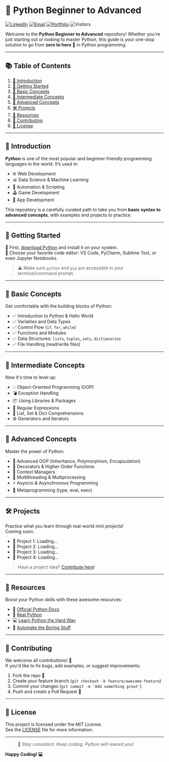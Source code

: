 # 🐍 Python Beginner to Advanced

[![LinkedIn](https://img.shields.io/badge/LinkedIn-blue?logo=linkedin&logoColor=white)](https://www.linkedin.com/in/khaledhasanmilu)
[![Email](https://img.shields.io/badge/Email-D14836?logo=gmail&logoColor=white)](mailto:kh.milu338@gmail.com)
[![Portfolio](https://img.shields.io/badge/Portfolio-Live-24292e?logo=netlify&logoColor=white)](https://khaledhasanmilu.netlify.app/)
![Visitors](https://visitor-badge.laobi.icu/badge?page_id=khaledhasanmilu.Python-Beginner-to-Advanced)



Welcome to the **Python Beginner to Advanced** repository! Whether you're just starting out or looking to master Python, this guide is your one-stop solution to go from **zero to hero** 💪 in Python programming.

---

## 📚 Table of Contents

1. [🚀 Introduction](#-introduction)
2. [🔧 Getting Started](#-getting-started)
3. [🧱 Basic Concepts](#-basic-concepts)
4. [🧰 Intermediate Concepts](#-intermediate-concepts)
5. [🧠 Advanced Concepts](#-advanced-concepts)
6. [🛠️ Projects](#-projects)
7. [📘 Resources](#-resources)
8. [🤝 Contributing](#-contributing)
9. [📝 License](#-license)

---

## 🚀 Introduction

**Python** is one of the most popular and beginner-friendly programming languages in the world. It’s used in:

- 🌐 Web Development  
- 📊 Data Science & Machine Learning  
- 🤖 Automation & Scripting  
- 🕹️ Game Development  
- 📱 App Development  

This repository is a carefully curated path to take you from **basic syntax to advanced concepts**, with examples and projects to practice.

---

## 🔧 Getting Started

🔹 First, [download Python](https://www.python.org/downloads/) and install it on your system.  
🔹 Choose your favorite code editor: VS Code, PyCharm, Sublime Text, or even Jupyter Notebooks.

> ⚠️ Make sure `python` and `pip` are accessible in your terminal/command prompt.

---

## 🧱 Basic Concepts

Get comfortable with the building blocks of Python:
- ✅ Introduction to Python & Hello World
- ✅ Variables and Data Types
- ✅ Control Flow (`if`, `for`, `while`)
- ✅ Functions and Modules
- ✅ Data Structures: `lists`, `tuples`, `sets`, `dictionaries`
- ✅ File Handling (read/write files)

---

## 🧰 Intermediate Concepts

Now it's time to level up:
- 💡 Object-Oriented Programming (OOP)
- 💣 Exception Handling
- 📦 Using Libraries & Packages
- 🧪 Regular Expressions
- 🔁 List, Set & Dict Comprehensions
- ⚙️ Generators and Iterators

---

## 🧠 Advanced Concepts

Master the power of Python:
- 🧬 Advanced OOP (Inheritance, Polymorphism, Encapsulation)
- 🎨 Decorators & Higher-Order Functions
- 📂 Context Managers
- 🧵 Multithreading & Multiprocessing
- ⚡ Asyncio & Asynchronous Programming
- 🧠 Metaprogramming (type, eval, exec)

---

## 🛠️ Projects

Practice what you learn through real-world mini projects!  
Coming soon:

- 📁 Project 1: Loading...
- 💬 Project 2: Loading...
- 🔐 Project 3: Loading...
- 🧠 Project 4: Loading...

> Have a project idea? [Contribute here](#-contributing)!

---

## 📘 Resources

Boost your Python skills with these awesome resources:

- 📖 [Official Python Docs](https://docs.python.org/3/)
- 🧠 [Real Python](https://realpython.com/)
- 💻 [Learn Python the Hard Way](https://learnpythonthehardway.org/)
- 🤖 [Automate the Boring Stuff](https://automatetheboringstuff.com/)

---

## 🤝 Contributing

We welcome all contributions! 🌟  
If you'd like to fix bugs, add examples, or suggest improvements:

1. Fork the repo 🍴  
2. Create your feature branch (`git checkout -b feature/awesome-feature`)  
3. Commit your changes (`git commit -m 'Add something great'`)  
4. Push and create a Pull Request 🚀

---

## 📝 License

This project is licensed under the MIT License.  
See the [LICENSE](LICENSE) file for more information.

---

> 📢 *Stay consistent. Keep coding. Python will reward you!*

**Happy Coding! 💻**

